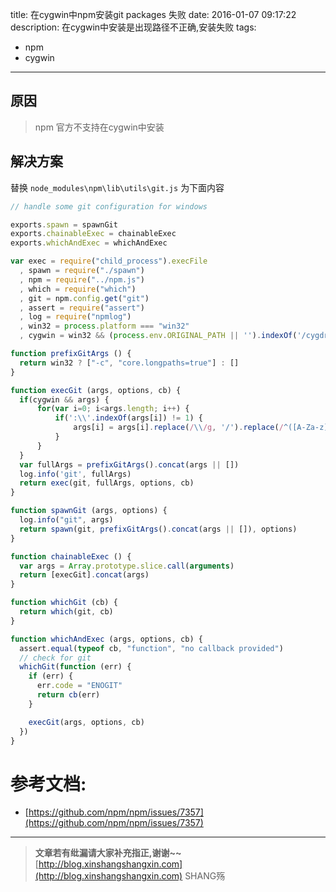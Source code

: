 title: 在cygwin中npm安装git packages 失败
date: 2016-01-07 09:17:22
description:  在cygwin中安装是出现路径不正确,安装失败
tags: 
- npm
- cygwin
----------

## 原因
> npm 官方不支持在cygwin中安装

## 解决方案

替换 `node_modules\npm\lib\utils\git.js` 为下面内容

```js
// handle some git configuration for windows

exports.spawn = spawnGit
exports.chainableExec = chainableExec
exports.whichAndExec = whichAndExec

var exec = require("child_process").execFile
  , spawn = require("./spawn")
  , npm = require("../npm.js")
  , which = require("which")
  , git = npm.config.get("git")
  , assert = require("assert")
  , log = require("npmlog")
  , win32 = process.platform === "win32"
  , cygwin = win32 && (process.env.ORIGINAL_PATH || '').indexOf('/cygdrive/') != -1

function prefixGitArgs () {
  return win32 ? ["-c", "core.longpaths=true"] : []
}

function execGit (args, options, cb) {
  if(cygwin && args) {
      for(var i=0; i<args.length; i++) {
          if(':\\'.indexOf(args[i]) != 1) {
              args[i] = args[i].replace(/\\/g, '/').replace(/^([A-Za-z])\:\//, '/cygdrive/$1/');
          }
      }
  }
  var fullArgs = prefixGitArgs().concat(args || [])
  log.info('git', fullArgs)
  return exec(git, fullArgs, options, cb)
}

function spawnGit (args, options) {
  log.info("git", args)
  return spawn(git, prefixGitArgs().concat(args || []), options)
}

function chainableExec () {
  var args = Array.prototype.slice.call(arguments)
  return [execGit].concat(args)
}

function whichGit (cb) {
  return which(git, cb)
}

function whichAndExec (args, options, cb) {
  assert.equal(typeof cb, "function", "no callback provided")
  // check for git
  whichGit(function (err) {
    if (err) {
      err.code = "ENOGIT"
      return cb(err)
    }

    execGit(args, options, cb)
  })
}
```


# 参考文档:

- [https://github.com/npm/npm/issues/7357](https://github.com/npm/npm/issues/7357)

-----------------------

> **文章若有纰漏请大家补充指正,谢谢~~**
> [http://blog.xinshangshangxin.com](http://blog.xinshangshangxin.com) SHANG殇







